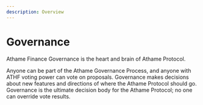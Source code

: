 ```yaml
---
description: Overview
---
```


# Governance

Athame Finance Governance is the heart and brain of Athame Protocol.

Anyone can be part of the Athame Governance Process, and anyone with ATHF voting power can vote on proposals. Governance makes decisions about new features and directions of where the Athame Protocol should go. Governance is the ultimate decision body for the Athame Protocol; no one can override vote results.
